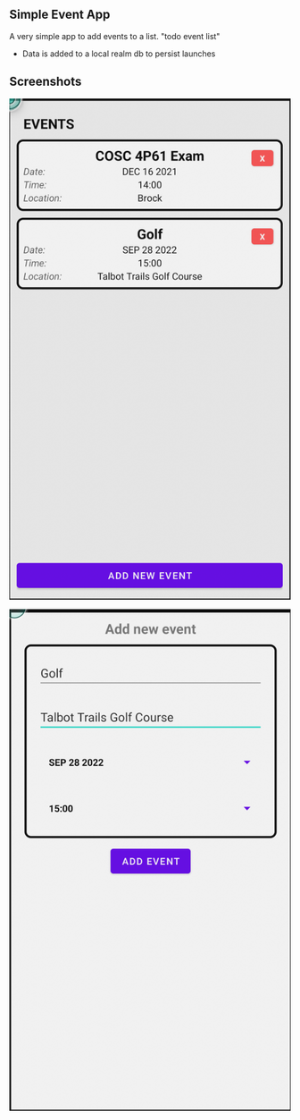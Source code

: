 ## Simple Event App

A very simple app to add events to a list. "todo event list"
- Data is added to a local realm db to persist launches

## Screenshots

<img src="ExampleHome.png"
     />

<img src="ExampleInput.png"
     />